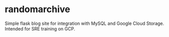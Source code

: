 # randomarchive
Simple flask blog site for integration with MySQL and Google Cloud Storage. Intended for SRE training on GCP.
